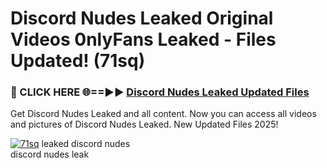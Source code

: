 # Discord Nudes Leaked Original Videos 0nlyFans Leaked - Files Updated! (71sq)

<h3>🔴 CLICK HERE 🌐==►► <a href="https://tinyurl.com/yc6ubb5a" rel="nofollow">Discord Nudes Leaked Updated Files</a></h3>

Get Discord Nudes Leaked and all content. Now you can access all videos and pictures of Discord Nudes Leaked. New Updated Files 2025!

[![71sq](https://i.imgur.com/7eu0CRL.gif)](https://tinyurl.com/yc6ubb5a)
leaked discord nudes<br>
discord nudes leak